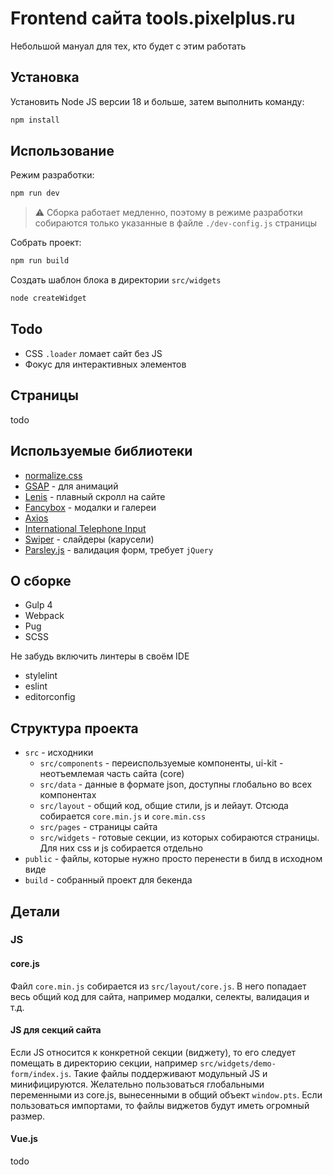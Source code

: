 # Frontend сайта tools.pixelplus.ru

Небольшой мануал для тех, кто будет с этим работать

## Установка

Установить Node JS версии 18 и больше, затем выполнить команду:

```bash
npm install
```

## Использование

Режим разработки:

```bash
npm run dev
```

> ⚠️ Сборка работает медленно, поэтому в режиме разработки собираются только указанные в файле `./dev-config.js` страницы

Собрать проект:

```bash
npm run build
```

Создать шаблон блока в директории `src/widgets`

```bash
node createWidget
```

## Todo

* CSS `.loader` ломает сайт без JS
* Фокус для интерактивных элементов

## Страницы

todo

## Используемые библиотеки

* [normalize.css](https://necolas.github.io/normalize.css/)
* [GSAP](https://gsap.com/) - для анимаций
* [Lenis](https://github.com/darkroomengineering/lenis) - плавный скролл на сайте
* [Fancybox](https://fancyapps.com/fancybox/) - модалки и галереи
* [Axios](https://axios-http.com/docs/intro)
* [International Telephone Input](https://github.com/jackocnr/intl-tel-input)
* [Swiper](https://swiperjs.com/swiper-api) - слайдеры (карусели)
* [Parsley.js](https://parsleyjs.org/doc/index.html) - валидация форм, требует `jQuery`

## О сборке

* Gulp 4
* Webpack
* Pug
* SCSS

Не забудь включить линтеры в своём IDE

* stylelint
* eslint
* editorconfig

## Структура проекта

* `src` - исходники
  * `src/components` - переиспользуемые компоненты, ui-kit - неотъемлемая часть сайта (core)
  * `src/data` - данные в формате json, доступны глобально во всех компонентах
  * `src/layout` - общий код, общие стили, js и лейаут. Отсюда собирается `core.min.js` и `core.min.css`
  * `src/pages` - страницы сайта
  * `src/widgets` - готовые секции, из которых собираются страницы. Для них css и js собирается отдельно
* `public` - файлы, которые нужно просто перенести в билд в исходном виде
* `build` - собранный проект для бекенда

## Детали

### JS

#### core.js

Файл `core.min.js` собирается из `src/layout/core.js`.
В него попадает весь общий код для сайта, например модалки, селекты, валидация и т.д.

#### JS для секций сайта

Если JS относится к конкретной секции (виджету), то его следует помещать в директорию секции, например `src/widgets/demo-form/index.js`.
Такие файлы поддерживают модульный JS и минифицируются.
Желательно пользоваться глобальными переменными из core.js, вынесенными в общий объект `window.pts`.
Если пользоваться импортами, то файлы виджетов будут иметь огромный размер.

#### Vue.js

todo
